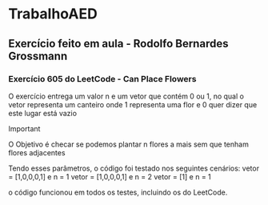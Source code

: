# TrabalhoAED
## Exercício feito em aula - Rodolfo Bernardes Grossmann
### Exercício 605 do LeetCode - Can Place Flowers
 O exercício entrega um valor n e um vetor que contém 0 ou 1, no qual o vetor representa um canteiro onde 1 representa uma flor e 0 quer dizer que este lugar está vazio
 > [!IMPORTANT]
> O Objetivo é checar se podemos plantar n flores a mais sem que tenham flores adjacentes

Tendo esses parâmetros, o código foi testado nos seguintes cenários: 
    vetor = [1,0,0,0,1] e n = 1
    vetor = [1,0,0,0,1] e n = 2
    vetor = [1]         e n = 1

o código funcionou em todos os testes, incluindo os do LeetCode.
